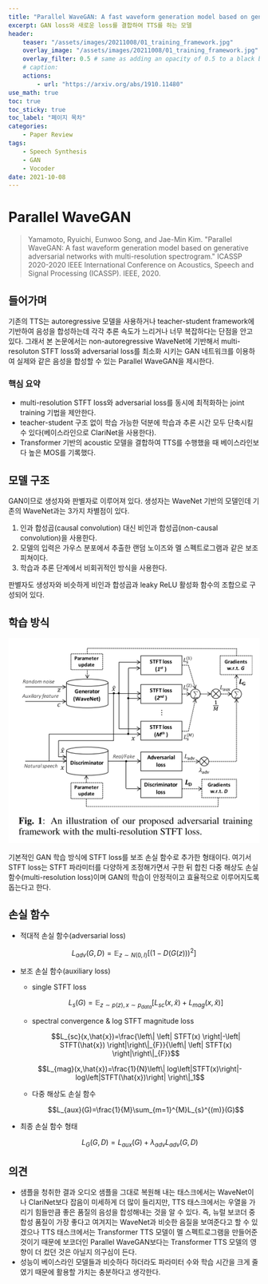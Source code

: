 ```yaml
---
title: "Parallel WaveGAN: A fast waveform generation model based on generative adversarial networks with multi-resolution spectrogram"
excerpt: GAN loss와 새로운 loss를 결합하여 TTS를 하는 모델
header:
    teaser: "/assets/images/20211008/01_training_framework.jpg"
    overlay_image: "/assets/images/20211008/01_training_framework.jpg"
    overlay_filter: 0.5 # same as adding an opacity of 0.5 to a black background
    # caption: 
    actions:
        - url: "https://arxiv.org/abs/1910.11480"
use_math: true
toc: true
toc_sticky: true
toc_label: "페이지 목차"
categories: 
    - Paper Review
tags: 
    - Speech Synthesis
    - GAN
    - Vocoder
date: 2021-10-08
---
```


# Parallel WaveGAN

> Yamamoto, Ryuichi, Eunwoo Song, and Jae-Min Kim. "Parallel WaveGAN: A fast waveform generation model based on generative adversarial networks with multi-resolution spectrogram." ICASSP 2020-2020 IEEE International Conference on Acoustics, Speech and Signal Processing (ICASSP). IEEE, 2020.

## 들어가며

기존의 TTS는 autoregressive 모델을 사용하거나 teacher-student framework에 기반하여 음성을 합성하는데 각각 추론 속도가 느리거나 너무 복잡하다는 단점을 안고 있다. 그래서 본 논문에서는 non-autoregressive WaveNet에 기반해서 multi-resoluton STFT loss와 adversarial loss를 최소화 시키는 GAN 네트워크를 이용하여 실제와 같은 음성을 합성할 수 있는 Parallel WaveGAN을 제시한다.

### 핵심 요약

- multi-resolution STFT loss와 adversarial loss를 동시에 최적화하는 joint training 기법을 제안한다.
- teacher-student 구조 없이 학습 가능한 덕분에 학습과 추론 시간 모두 단축시킬 수 있다(베이스라인으로 ClariNet을 사용한다).
- Transformer 기반의 acoustic 모델을 결합하여 TTS를 수행했을 때 베이스라인보다 높은 MOS를 기록했다.

## 모델 구조

GAN이므로 생성자와 판별자로 이루어져 있다. 생성자는 WaveNet 기반의 모델인데 기존의 WaveNet과는 3가지 차별점이 있다.

1. 인과 합성곱(causal convolution) 대신 비인과 합성곱(non-causal convolution)을 사용한다.
2. 모델의 입력은 가우스 분포에서 추출한 랜덤 노이즈와 멜 스펙트로그램과 같은 보조 피쳐이다.
3. 학습과 추론 단계에서 비회귀적인 방식을 사용한다.

판별자도 생성자와 비슷하게 비인과 합성곱과 leaky ReLU 활성화 함수의 조합으로 구성되어 있다.

## 학습 방식

![training framework](/assets/images/20211008/01_training_framework.jpg)

기본적인 GAN 학습 방식에 STFT loss를 보조 손실 함수로 추가한 형태이다. 여기서 STFT loss는 STFT 파라미터를 다양하게 조정해가면서 구한 뒤 합친 다중 해상도 손실 함수(multi-resolution loss)이며 GAN의 학습이 안정적이고 효율적으로 이루어지도록 돕는다고 한다.  

## 손실 함수

- 적대적 손실 함수(adversarial loss)

$$L_{adv}(G,D)=\mathbb{E}_{z \sim N(0,I)}[(1-D(G(z)))^2]$$

- 보조 손실 함수(auxiliary loss)
    - single STFT loss
        
        $$L_s(G)=\mathbb{E}_{z\sim p(z),x\sim p_{data}}[L_{sc}(x,\hat{x})+L_{mag}(x,\hat{x})]$$
        
    - spectral convergence & log STFT magnitude loss
        
        $$L_{sc}(x,\hat{x})=\frac{\left\| \left| STFT(x) \right|-\left| STFT(\hat{x}) \right|\right\|_{F}}{\left\| \left| STFT(x) \right|\right\|_{F}}$$
        
    
    $$L_{mag}(x,\hat{x})=\frac{1}{N}\left\| log\left|STFT(x)\right|-log\left|STFT(\hat{x})\right| \right\|_1$$
    
    - 다중 해상도 손실 함수
        
        $$L_{aux}(G)=\frac{1}{M}\sum_{m=1}^{M}L_{s}^{(m)}(G)$$
        
- 최종 손실 함수 형태
    
    $$L_{G}(G,D)=L_{aux}(G)+\lambda_{adv}L_{adv}(G,D)$$
    

## 의견

- 샘플을 청취한 결과 오디오 샘플을 그대로 복원해 내는 태스크에서는 WaveNet이나 ClariNet보다 잡음이 미세하게 더 많이 들리지만, TTS 태스크에서는 우열을 가리기 힘들만큼 좋은 품질의 음성을 합성해내는 것을 알 수 있다. 즉, 뉴럴 보코더 중 합성 품질이 가장 좋다고 여겨지는 WaveNet과 비슷한 음질을 보여준다고 할 수 있겠으나 TTS 태스크에서는 Transformer TTS 모델이 멜 스펙트로그램을 만들어준 것이기 때문에 보코더인 Parallel WaveGAN보다는 Transformer TTS 모델의 영향이 더 컸던 것은 아닐지 의구심이 든다.
- 성능이 베이스라인 모델들과 비슷하다 하더라도 파라미터 수와 학습 시간을 크게 줄였기 때문에 활용할 가치는 충분하다고 생각한다.